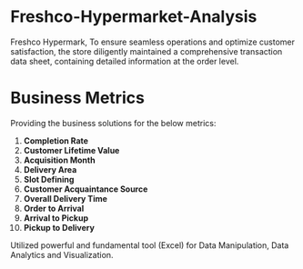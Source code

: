 # Freshco-Hypermarket-Analysis
Freshco Hypermark, To ensure seamless operations and optimize customer satisfaction, the store diligently maintained a comprehensive transaction data sheet, containing detailed information at the order level.

# Business Metrics

Providing the business solutions for the below metrics:

1. **Completion Rate**
2. **Customer Lifetime Value**
3. **Acquisition Month**
4. **Delivery Area**
5. **Slot Defining**
6. **Customer Acquaintance Source**
7. **Overall Delivery Time**
8. **Order to Arrival**
9. **Arrival to Pickup**
10. **Pickup to Delivery**

Utilized powerful and fundamental tool (Excel) for Data Manipulation, Data Analytics and Visualization. 
